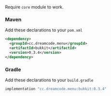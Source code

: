 Require ``core`` module to work.
### Maven
Add these declarations to your ``pom.xml``

```xml
<dependency>
  <groupId>cc.dreamcode.menu</groupId>
  <artifactId>bukkit</artifactId>
  <version>0.3.4</version>
</dependency>
```

### Gradle
Add these declarations to your ``build.gradle``

```gradle
implementation "cc.dreamcode.menu:bukkit:0.3.4"
```